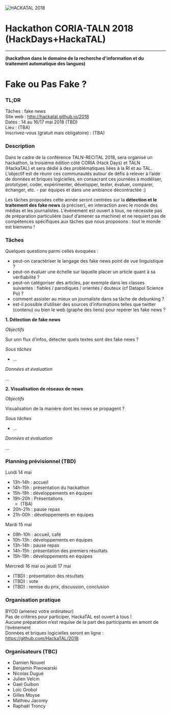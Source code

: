 ![HACKATAL 2018](https://raw.githubusercontent.com/HackaTAL/2018/gh-pages/hackatal2018.png)

# Hackathon CORIA-TALN 2018 (HackDays+HackaTAL)
---------------
**(hackathon dans le domaine de la recherche d'information et du traitement automatique des langues)**

# Fake ou Pas Fake ?

### TL;DR

Tâches : fake news  
Site web : http://hackatal.github.io/2018  
Dates : 14 au 16/17 mai 2018 (TBD)  
Lieu : (TBA)  
Inscrivez-vous (gratuit mais obligatoire) : (TBA)  

### Description

Dans le cadre de la conférence TALN-RECITAL 2018, sera organisé un hackathon, la troisième édition côté CORIA (Hack Days) et TALN (HackaTAL) et sera dédié à des problématiques liées à la RI et au TAL. L’objectif est de réunir ces communautés autour de défis à relever à l’aide de données et briques logicielles, en consacrant ces journées à modéliser, prototyper, coder, expérimenter, développer, tester, évaluer, comparer, échanger, etc. - par équipes et dans une ambiance décontractée :)

Les tâches proposées cette année seront centrées sur la **détection et le traitement des fake news** (à préciser), en interaction avec le monde des médias et les journalistes. L’événement est ouvert à tous, ne nécessite pas de préparation particulière (sauf d’amener sa machine) et ne requiert pas de compétences spécifiques aux tâches que nous proposons : tout le monde est bienvenu !

### Tâches

Quelques questions parmi celles évoquées :

- peut-on caractériser le langage des fake news point de vue linguistique ?
- peut-on évaluer une échelle sur laquelle placer un article quant à sa vérifiabilité ?
- peut-on catégoriser des articles, par exemple dans les classes suivantes : fiables / parodiques / orientés / douteux (cf Datapol Science Po) ?
- comment assister au mieux un journaliste dans sa tâche de debunking ?
- est-il possible d’utiliser des sources d’informations telles que twitter (contenu) ou bien le web
(graphe des liens) pour repérer les fake news ?

**1. Détection de fake news**

*Objectifs*

Sur unn flux d'infos, détecter quels textes sont des fake news ?

*Sous tâches*

- ...

*Données et évaluation*

...

**2. Visualisation de réseaux de news**


*Objectifs*

Visualisation de la manière dont les news se propagent ?

*Sous tâches*

- ...

*Données et évaluation*

...

### Planning prévisionnel (TBD)

Lundi 14 mai

- 13h-14h : accueil
- 14h-15h : présentation du hackathon
- 15h-19h : développements en équipes
- 19h-20h : Présentations
	- (TBA)
- 20h-21h : pause repas
- 21h-00h : développements en équipes

Mardi 15 mai

- 09h-10h : accueil, café
- 10h-13h : développements en équipes
- 13h-14h : pause repas
- 14h-15h : présentation des premiers résultats
- 15h-19h : développements en équipes

Mercredi 16 mai ou jeudi 17 mai

- (TBD) : présentation des résultats
- (TBD) : vote
- (TBD) : remise du prix, discussion, conclusion

### Organisation pratique

BYOD (amenez votre ordinateur)  
Pas de critères pour participer, HackaTAL est ouvert à tous !  
Aucune préparation n’est requise de la part des participants en amont de l’évènement  
Données et briques logicielles seront en ligne : https://github.com/HackaTAL/2018  

### Organisateurs (TBC)

- Damien Nouvel
- Benjamin Piwowarski
- Nicolas Dugué
- Julien Velcin
- Gael Guibon
- Loïc Grobol
- Gilles Moyse
- Mathieu Jacomy
- Raphaël Troncy
